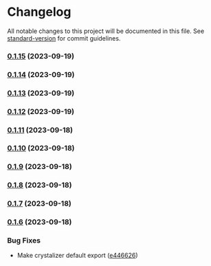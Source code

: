 # Changelog

All notable changes to this project will be documented in this file. See [standard-version](https://github.com/conventional-changelog/standard-version) for commit guidelines.

### [0.1.15](https://github.com/zachbutton/crystalize.js/compare/v0.1.14...v0.1.15) (2023-09-19)

### [0.1.14](https://github.com/zachbutton/crystalize.js/compare/v0.1.13...v0.1.14) (2023-09-19)

### [0.1.13](https://github.com/zachbutton/crystalize.js/compare/v0.1.12...v0.1.13) (2023-09-19)

### [0.1.12](https://github.com/zachbutton/crystalize.js/compare/v0.1.11...v0.1.12) (2023-09-19)

### [0.1.11](https://github.com/zachbutton/crystalize.js/compare/v0.1.10...v0.1.11) (2023-09-18)

### [0.1.10](https://github.com/zachbutton/crystalize.js/compare/v0.1.9...v0.1.10) (2023-09-18)

### [0.1.9](https://github.com/zachbutton/crystalize.js/compare/v0.1.8...v0.1.9) (2023-09-18)

### [0.1.8](https://github.com/zachbutton/crystalize.js/compare/v0.1.7...v0.1.8) (2023-09-18)

### [0.1.7](https://github.com/zachbutton/crystalize.js/compare/v0.1.6...v0.1.7) (2023-09-18)

### [0.1.6](https://github.com/zachbutton/crystalize.js/compare/v0.1.5...v0.1.6) (2023-09-18)

### Bug Fixes

-   Make crystalizer default export ([e446626](https://github.com/zachbutton/crystalize.js/commit/e446626bd17412ab3ba4e9f07a2c20b17ebea634))
